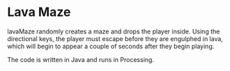# Lava Maze

lavaMaze randomly creates a maze and drops the player inside. Using the directional keys, the player must escape before they are engulphed in lava, which will begin to appear a couple of seconds after they begin playing. 

The code is written in Java and runs in Processing.
